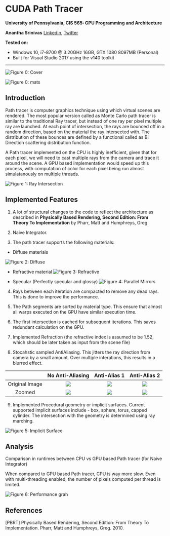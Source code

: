 CUDA Path Tracer
================

**University of Pennsylvania, CIS 565: GPU Programming and Architecture**

**Anantha Srinivas**
[LinkedIn](https://www.linkedin.com/in/anantha-srinivas-00198958/), [Twitter](https://twitter.com/an2tha)

**Tested on:**
* Windows 10, i7-8700 @ 3.20GHz 16GB, GTX 1080 8097MB (Personal)
* Built for Visual Studio 2017 using the v140 toolkit
---

![Figure 0: Cover](img/infinite_area.png)

![Figure 0: mats](img/Materials.png)

Introduction
---

Path tracer is computer graphics technique using which virtual scenes are rendered. The most popular version called as Monte Carlo path tracer is similar to the traditional Ray tracer, but instead of one ray per pixel multiple ray are launched. At each point of intersection, the rays are bounced off in a random direction, based on the material the ray intersected with. The distribution of these bounces are defined by a functional called as Bi Direction scattering distribution function. 

A Path tracer implemented on the CPU is highly inefficient, given that for each pixel, we will need to cast multiple rays from the camera and trace it around the scene. A GPU based implementation would speed up this process, with computation of color for each pixel being run almost simulatanously on multiple threads.

![Figure 1: Ray Intersection](img/path_trace.png)

Implemented Features
---

1. A lot of structural changes to the code to reflect the architecture as described in **Physically Based Rendering, Second Edition: From Theory To Implementation** by Pharr, Matt and Humphreys, Greg.

2. Naive Integrator.

3. The path tracer supports the following materials:
* Diffuse materials 

![Figure 2: Diffuse](img/Cornell_diffuse.png)

* Refractive material
![Figure 3: Refractive](img/Cornel_refraction_reflection.png)

* Specular (Perfectly specular and glossy)
![Figure 4: Parallel Mirrors](img/Glass_ball.png)

4. Rays between each iteration are compacted to remove any dead rays. This is done to improve the performance.

5. The Path segments are sorted by material type. This ensure that almost all warps executed on the GPU have similar execution time.

6. The first intersection is cached for subsequent iterations. This saves redundant calculation on the GPU.

7. Implemented Refraction (the refractive index is assumed to be 1.52, which should be later taken as input from the scene file)

8. Stocahstic sampled AntiAliasing. This jitters the ray direction from camera by a small amount. Over multiple interations, this results in a blurred effect.


|| No Anti-Aliasing             |  Anti-Alias 1 |  Anti-Alias 2 |
:-------------------------:|:-------------------------:|:-------------------------: |:-------------------------:
 Original Image|![](img/AA_00.png)  |  ![](img/AA_01.png) |  ![](img/AA_02.png)
Zoomed|![](img/AA_00Zoomed.png)  |  ![](img/AA_01Zoomed.png) |  ![](img/AA_02Zoomed.png)


9. Implemented Procedural geometry or implicit surfaces. Current supported implicit surfaces include - box, sphere, torus, capped cylinder. The intersection with the geometry is determined using ray marching.

![Figure 5: Implicit Surface](img/Implicit.png)


Analysis
---
Comparison in runtimes between CPU vs GPU based Path tracer (for Naive Integrator)

When compared to GPU based Path tracer, CPU is way more slow. Even with multi-threading enabled, the number of pixels computed per thread is limited.

![Figure 6: Performance grah](img/performance.png)


References
---
[PBRT] Physically Based Rendering, Second Edition: From Theory To Implementation. Pharr, Matt and Humphreys, Greg. 2010.